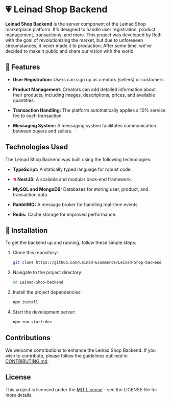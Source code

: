 # 💗 Leinad Shop Backend

**Leinad Shop Backend** is the server component of the Leinad Shop marketplace platform. It's designed to handle user registration, product management, transactions, and more. This project was developed by Reth with the goal of revolutionizing the market, but due to unforeseen circumstances, it never made it to production. After some time, we've decided to make it public and share our vision with the world.

## 🔰 Features

- **User Registration:** Users can sign up as creators (sellers) or customers.

- **Product Management:** Creators can add detailed information about their products, including images, descriptions, prices, and available quantities.

- **Transaction Handling:** The platform automatically applies a 10% service fee to each transaction.

- **Messaging System:** A messaging system facilitates communication between buyers and sellers.

## Technologies Used

The Leinad Shop Backend was built using the following technologies:

- **TypeScript:** A statically typed language for robust code.

- <img alt="NESTJS" height="10" width="10" src="https://raw.githubusercontent.com/devicons/devicon/master/icons/nestjs/nestjs-plain.svg"> **NestJS:** A scalable and modular back-end framework.

- **MySQL and MongoDB:** Databases for storing user, product, and transaction data.

- **RabbitMQ:** A message broker for handling real-time events.

- **Redis:** Cache storage for improved performance.

## 🌟 Installation

To get the backend up and running, follow these simple steps:

1. Clone this repository:

    ```bash
    git clone https://github.com/Leinad-Ecommerce/Leinad-Shop-backend
    ```

2. Navigate to the project directory:

    ```bash
    cd Leinad-Shop-backend
    ```

3. Install the project dependencies:

    ```bash
    npm install
    ```

4. Start the development server:

    ```bash
    npm run start:dev
    ```

## Contributions

We welcome contributions to enhance the Leinad Shop Backend. If you wish to contribute, please follow the guidelines outlined in [CONTRIBUTING.md](CONTRIBUTING.md).

## License

This project is licensed under the [MIT License](LICENSE) - see the LICENSE file for more details.
